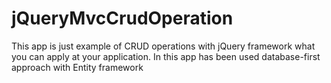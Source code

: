 # jQueryMvcCrudOperation
This app is just example of CRUD operations with jQuery framework what you can apply at your application. In this app has been used database-first approach with Entity framework
